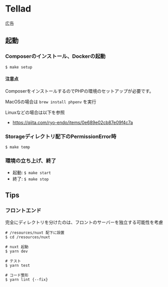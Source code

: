 # Tellad

広告

## 起動

### Composerのインストール、Dockerの起動

`$ make setup`

#### 注意点

ComposerをインストールするのでPHPの環境のセットアップが必要です。

MacOSの場合は `brew install phpenv` を実行

Linuxなどの場合は以下を参照

- https://qiita.com/ryo-endo/items/0e689e02cb87e09f4c7a


### Storageディレクトリ配下のPermissionError時

`$ make temp`

### 環境の立ち上げ、終了

- 起動: `$ make start`
- 終了: `$ make stop`

## Tips
### フロントエンド
完全にディレクトリを分けたのは、フロントのサーバーを独立する可能性を考慮

```
# /resources/nuxt 配下に設置  
$ cd /resources/nuxt
```

```
# nuxt 起動
$ yarn dev
```

```
# テスト
$ yarn test
```

```
# コード整形
$ yarn lint {--fix}
```
